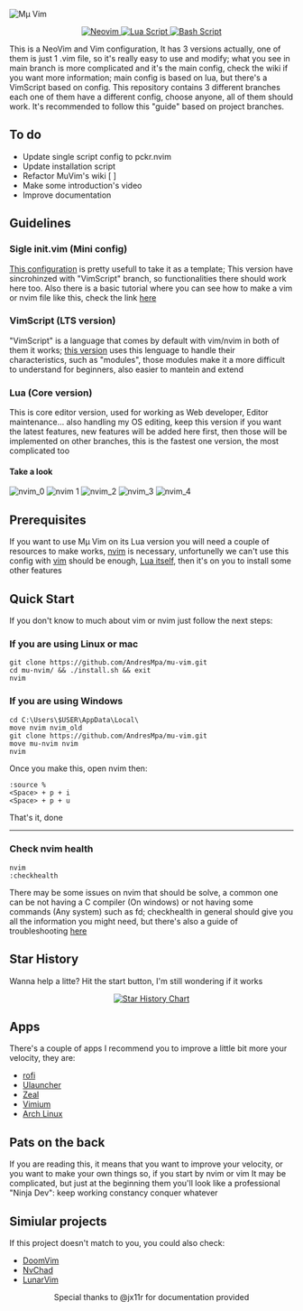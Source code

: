 ![Mμ Vim](./.examples/muVim.png)

<div align="center">
  <p>
    <a href="https://github.com/AndresMpa/mu-nvim">
      <img
        src="https://img.shields.io/badge/-neovim-darkblue?style=for-the-badge&logo=neovim"
        alt="Neovim"
      />
    </a>
    <a href="https://github.com/AndresMpa/mu-nvim">
      <img
        src="https://img.shields.io/badge/-lua-purple?style=for-the-badge&logo=lua"
        alt="Lua Script"
      />
    </a>
    <a href="https://github.com/AndresMpa/mu-nvim">
      <img
        src="https://img.shields.io/badge/-bash-black?style=for-the-badge&logo=GNU%20Bash"
        alt="Bash Script"
      />
    </a>
  </p>
</div>

This is a NeoVim and Vim configuration, It has 3 versions actually, one of them is
just 1 .vim file, so it's really easy to use and modify; what you see in main branch
is more complicated and it's the main config, check the wiki if you want more information;
main config is based on lua, but there's a VimScript based on config. This repository
contains 3 different branches each one of them have a different config, choose anyone,
all of them should work. It's recommended to follow this "guide" based on project branches.

## To do

- Update single script config to pckr.nvim
- Update installation script
- Refactor MuVim's wiki [ ]
- Make some introduction's video
- Improve documentation

## Guidelines

### Sigle init.vim (Mini config)

[This configuration](https://github.com/AndresMpa/nvim-configuration/tree/singleFile)
is pretty usefull to take it as a template; This version have sincrohinzed with
"VimScript" branch, so functionalities there should work here too. Also
there is a basic tutorial where you can see how to make a vim or nvim file like this,
check the link [here](https://andresmpa.github.io/mu-vim/)

### VimScript (LTS version)

"VimScript" is a language that comes by default with vim/nvim in both of them it works;
[this version](https://github.com/AndresMpa/mu-vim/tree/vimscript) uses this
lenguage to handle their characteristics, such as "modules", those modules make it a more
difficult to understand for beginners, also easier to mantein and extend

### Lua (Core version)

This is core editor version, used for working as Web developer, Editor maintenance... also
handling my OS editing, keep this version if you want the latest features, new features
will be added here first, then those will be implemented on other branches, this is the
fastest one version, the most complicated too

#### Take a look

![nvim_0](./.examples/nvim_0.png)
![nvim 1](./.examples/nvim_1.png)
![nvim_2](./.examples/nvim_2.png)
![nvim_3](./.examples/nvim_3.png)
![nvim_4](./.examples/nvim_4.png)

## Prerequisites

If you want to use Μμ Vim on its Lua version you will need a couple of resources to make works,
[nvim](https://github.com/neovim/neovim/wiki/Installing-Neovim) is necessary, unfortunelly we can't
use this config with [vim](https://www.vim.org/download.php) should be enough,
[Lua itself](https://www.tecmint.com/install-lua-in-centos-ubuntu-linux/), then it's on you
to install some other features

## Quick Start

If you don't know to much about vim or nvim just follow the next steps:

### If you are using Linux or mac

```
git clone https://github.com/AndresMpa/mu-vim.git
cd mu-nvim/ && ./install.sh && exit
nvim
```

### If you are using Windows

```
cd C:\Users\$USER\AppData\Local\
move nvim nvim_old
git clone https://github.com/AndresMpa/mu-vim.git
move mu-nvim nvim
nvim
```

Once you make this, open nvim then:

```
:source %
<Space> + p + i
<Space> + p + u
```

That's it, done

---

### Check nvim health

```
nvim
:checkhealth
```

There may be some issues on nvim that should be solve, a common one can be not having a C compiler
(On windows) or not having some commands (Any system) such as fd; checkhealth in general should
give you all the information you might need, but there's also a guide of troubleshooting
[here](https://github.com/AndresMpa/mu-vim/wiki/General-dependencies)

## Star History

Wanna help a litte? Hit the start button, I'm still wondering if it works

<p align="center">
  <a href="https://star-history.com/#AndresMpa/mu-vim&Date">
   <picture>
     <source media="(prefers-color-scheme: dark)" srcset="https://api.star-history.com/svg?repos=AndresMpa/mu-vim&type=Date&theme=dark" />
     <source media="(prefers-color-scheme: light)" srcset="https://api.star-history.com/svg?repos=AndresMpa/mu-vim&type=Date" />
     <img alt="Star History Chart" src="https://api.star-history.com/svg?repos=AndresMpa/mu-vim&type=Date" />
   </picture>
  </a>
</p>


## Apps

There's a couple of apps I recommend you to improve a little bit more your velocity, they are:

- [rofi](https://github.com/davatorium/rofi)
- [Ulauncher](https://ulauncher.io/)
- [Zeal](https://zealdocs.org/)
- [Vimium](https://addons.mozilla.org/es/firefox/addon/vimium-ff/?utm_source=addons.mozilla.org&utm_medium=referral&utm_content=search)
- [Arch Linux](https://github.com/AndresMpa/dotfiles)

## Pats on the back

If you are reading this, it means that you want to improve your velocity, or you want to make
your own things so, if you start by nvim or vim It may be complicated, but just at the beginning
them you'll look like a professional "Ninja Dev": keep working constancy conquer whatever

## Simiular projects

If this project doesn't match to you, you could also check:

- [DoomVim](https://github.com/NTBBloodbath/doom-nvim)
- [NvChad](https://github.com/NvChad/NvChad)
- [LunarVim](https://github.com/LunarVim/LunarVim)

<div align="center">
  <p>
    Special thanks to @jx11r for documentation provided
  </p>
</div>
